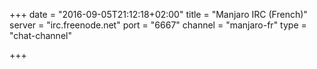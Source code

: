 +++
date = "2016-09-05T21:12:18+02:00"
title = "Manjaro IRC (French)"
server = "irc.freenode.net"
port = "6667"
channel = "manjaro-fr"
type = "chat-channel"

+++

